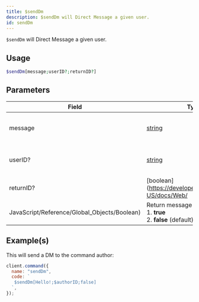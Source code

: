 ```yaml
---
title: $sendDm
description: $sendDm will Direct Message a given user.
id: sendDm
---
```


`$sendDm` will Direct Message a given user.

## Usage

```php
$sendDm[message;userID?;returnID?]
```

## Parameters

| Field                                        | Type                                                                                              | Description                        | Required |
| -------------------------------------------- | ------------------------------------------------------------------------------------------------- | ---------------------------------- | :------: |
| message                                      | [string](https://developer.mozilla.org/en-US/docs/Web/JavaScript/Reference/Global_Objects/String) | The content of the Direct Message. |   true   |
| userID?                                      | [string](https://developer.mozilla.org/en-US/docs/Web/JavaScript/Reference/Global_Objects/String) | The user that will receive the DM. |  false   |
| returnID?                                    | [boolean](https://developer.mozilla.org/en-US/docs/Web/                                           |
| JavaScript/Reference/Global_Objects/Boolean) | Return message ID? <br /> 1. **true** <br /> 2. **false** (default)                               | false                              |

## Example(s)

This will send a DM to the command author:

```javascript
client.command({
  name: "sendDm",
  code: `
   $sendDm[Hello!;$authorID;false]  
  `,
});
```
